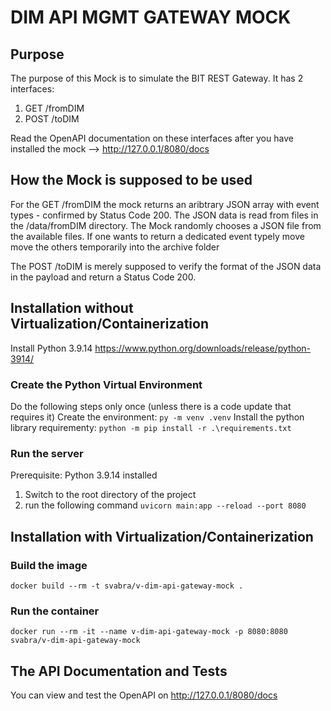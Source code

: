 # DIM API MGMT GATEWAY MOCK
## Purpose
The purpose of this Mock is to simulate the BIT REST Gateway. It has 2 interfaces:
 1) GET /fromDIM
 2) POST /toDIM

Read the OpenAPI documentation on these interfaces after you have installed the mock --> http://127.0.0.1/8080/docs

## How the Mock is supposed to be used
For the GET /fromDIM the mock returns an aribtrary JSON array with event types - confirmed by Status Code 200. The JSON data is read from files in the /data/fromDIM directory. The Mock randomly chooses a JSON file from the available files. If one wants to return a dedicated event typely move move the others temporarily into the archive folder

The POST /toDIM is merely supposed to verify the format of the JSON data in the payload and return a Status Code 200. 

## Installation without Virtualization/Containerization

Install Python 3.9.14
https://www.python.org/downloads/release/python-3914/

### Create the Python Virtual Environment

Do the following steps only once (unless there is a code update that requires it)
Create the environment: `py -m venv .venv`
Install the python library requirementy: `python -m pip install -r .\requirements.txt`

### Run the server

Prerequisite: Python 3.9.14 installed
1) Switch to the root directory of the project
2) run the following command `uvicorn main:app --reload --port 8080`

## Installation with Virtualization/Containerization

### Build the image
`docker build --rm -t svabra/v-dim-api-gateway-mock .`

### Run the container
`docker run --rm -it --name v-dim-api-gateway-mock -p 8080:8080 svabra/v-dim-api-gateway-mock`

## The API Documentation and Tests

You can view and test the OpenAPI on http://127.0.0.1/8080/docs


